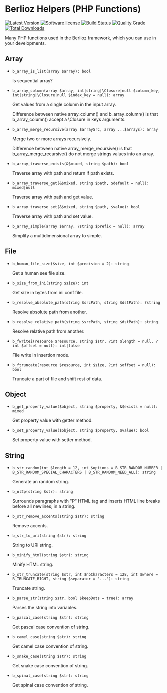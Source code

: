 # Berlioz Helpers (PHP Functions)

[![Latest Version](https://img.shields.io/packagist/v/berlioz/helpers.svg?style=flat-square)](https://github.com/BerliozFramework/Helpers/releases)
[![Software license](https://img.shields.io/github/license/BerliozFramework/Helpers.svg?style=flat-square)](https://github.com/BerliozFramework/Helpers/blob/1.x/LICENSE)
[![Build Status](https://img.shields.io/github/workflow/status/BerliozFramework/Helpers/Tests/1.x.svg?style=flat-square)](https://github.com/BerliozFramework/Helpers/actions/workflows/tests.yml?query=branch%3A1.x)
[![Quality Grade](https://img.shields.io/codacy/grade/cf7e947e6ddf4da28e540402bf08d957/1.x.svg?style=flat-square)](https://www.codacy.com/manual/BerliozFramework/Helpers)
[![Total Downloads](https://img.shields.io/packagist/dt/berlioz/helpers.svg?style=flat-square)](https://packagist.org/packages/berlioz/helpers)

Many PHP functions used in the Berlioz framework, which you can use in your developments.

## Array

- `b_array_is_list(array $array): bool`

  Is sequential array?

- `b_array_column(array $array, int|string|\Closure|null $column_key, int|string|\Closure|null $index_key = null): array`

  Get values from a single column in the input array.

  Difference between native array_column() and b_array_column() is that b_array_column() accept a \Closure in keys
  arguments.

- `b_array_merge_recursive(array $arraySrc, array ...$arrays): array`

  Merge two or more arrays recursively.

  Difference between native array_merge_recursive() is that b_array_merge_recursive() do not merge strings values into
  an array.

- `b_array_traverse_exists(&$mixed, string $path): bool`

  Traverse array with path and return if path exists.

- `b_array_traverse_get(&$mixed, string $path, $default = null): mixed|null`

  Traverse array with path and get value.

- `b_array_traverse_set(&$mixed, string $path, $value): bool`

  Traverse array with path and set value.

- `b_array_simple(array $array, ?string $prefix = null): array`

  Simplify a multidimensional array to simple.

## File

- `b_human_file_size($size, int $precision = 2): string`

  Get a human see file size.

- `b_size_from_ini(string $size): int`

  Get size in bytes from ini conf file.

- `b_resolve_absolute_path(string $srcPath, string $dstPath): ?string`

  Resolve absolute path from another.

- `b_resolve_relative_path(string $srcPath, string $dstPath): string`

  Resolve relative path from another.

- `b_fwritei(resource $resource, string $str, ?int $length = null, ?int $offset = null): int|false`

  File write in insertion mode.

- `b_ftruncate(resource $resource, int $size, ?int $offset = null): bool`

  Truncate a part of file and shift rest of data.

## Object

- `b_get_property_value($object, string $property, &$exists = null): mixed`

  Get property value with getter method.

- `b_set_property_value($object, string $property, $value): bool`

  Set property value with setter method.

## String

- `b_str_random(int $length = 12, int $options = B_STR_RANDOM_NUMBER | B_STR_RANDOM_SPECIAL_CHARACTERS | B_STR_RANDOM_NEED_ALL): string`

  Generate an random string.

- `b_nl2p(string $str): string`

  Surrounds paragraphs with "P" HTML tag and inserts HTML line breaks before all newlines; in a string.

- `b_str_remove_accents(string $str): string`

  Remove accents.

- `b_str_to_uri(string $str): string`

  String to URI string.

- `b_minify_html(string $str): string`

  Minify HTML string.

- `b_str_truncate(string $str, int $nbCharacters = 128, int $where = B_TRUNCATE_RIGHT, string $separator = '...'): string`

  Truncate string.

- `b_parse_str(string $str, bool $keepDots = true): array`

  Parses the string into variables.

- `b_pascal_case(string $str): string`

  Get pascal case convention of string.

- `b_camel_case(string $str): string`

  Get camel case convention of string.

- `b_snake_case(string $str): string`

  Get snake case convention of string.

- `b_spinal_case(string $str): string`

  Get spinal case convention of string.